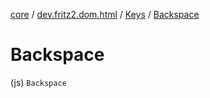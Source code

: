 [core](../../index.md) / [dev.fritz2.dom.html](../index.md) / [Keys](index.md) / [Backspace](./-backspace.md)

# Backspace

(js) `Backspace`